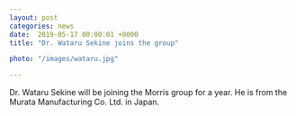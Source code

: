 ```yaml
---                                                                                                                                                                                      
layout: post                                                                                                                                                                             
categories: news                                                                                                                                                                 
date:  2019-05-17 00:00:01 +0000                                                                                                                                                         
title: "Dr. Wataru Sekine joins the group"

photo: "/images/wataru.jpg"

---            
```


Dr. Wataru Sekine will be joining the Morris group for a year.  He is from the Murata Manufacturing Co. Ltd. in Japan.


